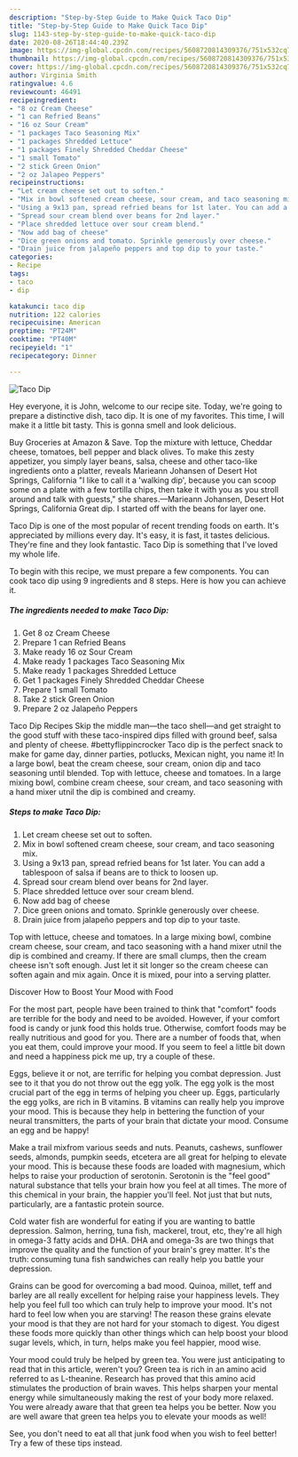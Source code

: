 ```yaml
---
description: "Step-by-Step Guide to Make Quick Taco Dip"
title: "Step-by-Step Guide to Make Quick Taco Dip"
slug: 1143-step-by-step-guide-to-make-quick-taco-dip
date: 2020-08-26T18:44:40.239Z
image: https://img-global.cpcdn.com/recipes/5608720814309376/751x532cq70/taco-dip-recipe-main-photo.jpg
thumbnail: https://img-global.cpcdn.com/recipes/5608720814309376/751x532cq70/taco-dip-recipe-main-photo.jpg
cover: https://img-global.cpcdn.com/recipes/5608720814309376/751x532cq70/taco-dip-recipe-main-photo.jpg
author: Virginia Smith
ratingvalue: 4.6
reviewcount: 46491
recipeingredient:
- "8 oz Cream Cheese"
- "1 can Refried Beans"
- "16 oz Sour Cream"
- "1 packages Taco Seasoning Mix"
- "1 packages Shredded Lettuce"
- "1 packages Finely Shredded Cheddar Cheese"
- "1 small Tomato"
- "2 stick Green Onion"
- "2 oz Jalapeo Peppers"
recipeinstructions:
- "Let cream cheese set out to soften."
- "Mix in bowl softened cream cheese, sour cream, and taco seasoning mix."
- "Using a 9x13 pan, spread refried beans for 1st later. You can add a tablespoon of salsa if beans are to thick to loosen up."
- "Spread sour cream blend over beans for 2nd layer."
- "Place shredded lettuce over sour cream blend."
- "Now add bag of cheese"
- "Dice green onions and tomato. Sprinkle generously over cheese."
- "Drain juice from jalapeño peppers and top dip to your taste."
categories:
- Recipe
tags:
- taco
- dip

katakunci: taco dip 
nutrition: 122 calories
recipecuisine: American
preptime: "PT24M"
cooktime: "PT40M"
recipeyield: "1"
recipecategory: Dinner

---
```



![Taco Dip](https://img-global.cpcdn.com/recipes/5608720814309376/751x532cq70/taco-dip-recipe-main-photo.jpg)

Hey everyone, it is John, welcome to our recipe site. Today, we're going to prepare a distinctive dish, taco dip. It is one of my favorites. This time, I will make it a little bit tasty. This is gonna smell and look delicious.

Buy Groceries at Amazon &amp; Save. Top the mixture with lettuce, Cheddar cheese, tomatoes, bell pepper and black olives. To make this zesty appetizer, you simply layer beans, salsa, cheese and other taco-like ingredients onto a platter, reveals Marieann Johansen of Desert Hot Springs, California &#34;I like to call it a &#39;walking dip&#39;, because you can scoop some on a plate with a few tortilla chips, then take it with you as you stroll around and talk with guests,&#34; she shares.—Marieann Johansen, Desert Hot Springs, California Great dip. I started off with the beans for layer one.

Taco Dip is one of the most popular of recent trending foods on earth. It's appreciated by millions every day. It's easy, it is fast, it tastes delicious. They're fine and they look fantastic. Taco Dip is something that I've loved my whole life.


To begin with this recipe, we must prepare a few components. You can cook taco dip using 9 ingredients and 8 steps. Here is how you can achieve it.

<!--inarticleads1-->

##### The ingredients needed to make Taco Dip:

1. Get 8 oz Cream Cheese
1. Prepare 1 can Refried Beans
1. Make ready 16 oz Sour Cream
1. Make ready 1 packages Taco Seasoning Mix
1. Make ready 1 packages Shredded Lettuce
1. Get 1 packages Finely Shredded Cheddar Cheese
1. Prepare 1 small Tomato
1. Take 2 stick Green Onion
1. Prepare 2 oz Jalapeño Peppers


Taco Dip Recipes Skip the middle man—the taco shell—and get straight to the good stuff with these taco-inspired dips filled with ground beef, salsa and plenty of cheese. #bettyflippincrocker Taco dip is the perfect snack to make for game day, dinner parties, potlucks, Mexican night, you name it! In a large bowl, beat the cream cheese, sour cream, onion dip and taco seasoning until blended. Top with lettuce, cheese and tomatoes. In a large mixing bowl, combine cream cheese, sour cream, and taco seasoning with a hand mixer utnil the dip is combined and creamy. 

<!--inarticleads2-->

##### Steps to make Taco Dip:

1. Let cream cheese set out to soften.
1. Mix in bowl softened cream cheese, sour cream, and taco seasoning mix.
1. Using a 9x13 pan, spread refried beans for 1st later. You can add a tablespoon of salsa if beans are to thick to loosen up.
1. Spread sour cream blend over beans for 2nd layer.
1. Place shredded lettuce over sour cream blend.
1. Now add bag of cheese
1. Dice green onions and tomato. Sprinkle generously over cheese.
1. Drain juice from jalapeño peppers and top dip to your taste.


Top with lettuce, cheese and tomatoes. In a large mixing bowl, combine cream cheese, sour cream, and taco seasoning with a hand mixer utnil the dip is combined and creamy. If there are small clumps, then the cream cheese isn&#39;t soft enough. Just let it sit longer so the cream cheese can soften again and mix again. Once it is mixed, pour into a serving platter. 

Discover How to Boost Your Mood with Food


For the most part, people have been trained to think that "comfort" foods are terrible for the body and need to be avoided. However, if your comfort food is candy or junk food this holds true. Otherwise, comfort foods may be really nutritious and good for you. There are a number of foods that, when you eat them, could improve your mood. If you seem to feel a little bit down and need a happiness pick me up, try a couple of these.

Eggs, believe it or not, are terrific for helping you combat depression. Just see to it that you do not throw out the egg yolk. The egg yolk is the most crucial part of the egg in terms of helping you cheer up. Eggs, particularly the egg yolks, are rich in B vitamins. B vitamins can really help you improve your mood. This is because they help in bettering the function of your neural transmitters, the parts of your brain that dictate your mood. Consume an egg and be happy!

Make a trail mixfrom various seeds and nuts. Peanuts, cashews, sunflower seeds, almonds, pumpkin seeds, etcetera are all great for helping to elevate your mood. This is because these foods are loaded with magnesium, which helps to raise your production of serotonin. Serotonin is the "feel good" natural substance that tells your brain how you feel at all times. The more of this chemical in your brain, the happier you'll feel. Not just that but nuts, particularly, are a fantastic protein source.

Cold water fish are wonderful for eating if you are wanting to battle depression. Salmon, herring, tuna fish, mackerel, trout, etc, they're all high in omega-3 fatty acids and DHA. DHA and omega-3s are two things that improve the quality and the function of your brain's grey matter. It's the truth: consuming tuna fish sandwiches can really help you battle your depression. 

Grains can be good for overcoming a bad mood. Quinoa, millet, teff and barley are all really excellent for helping raise your happiness levels. They help you feel full too which can truly help to improve your mood. It's not hard to feel low when you are starving! The reason these grains elevate your mood is that they are not hard for your stomach to digest. You digest these foods more quickly than other things which can help boost your blood sugar levels, which, in turn, helps make you feel happier, mood wise.

Your mood could truly be helped by green tea. You were just anticipating to read that in this article, weren't you? Green tea is rich in an amino acid referred to as L-theanine. Research has proved that this amino acid stimulates the production of brain waves. This helps sharpen your mental energy while simultaneously making the rest of your body more relaxed. You were already aware that that green tea helps you be better. Now you are well aware that green tea helps you to elevate your moods as well!

See, you don't need to eat all that junk food when you wish to feel better! Try  a few  of  these  tips  instead.

